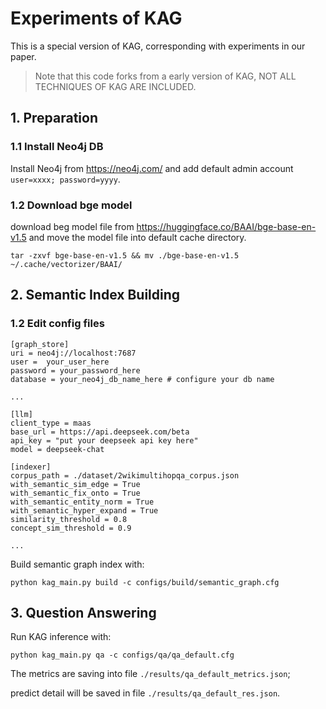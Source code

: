 
# Experiments of KAG

This is a special version of KAG, corresponding with experiments in our paper.
> Note that this code forks from a early version of KAG, NOT ALL TECHNIQUES OF KAG ARE INCLUDED.

## 1. Preparation

### 1.1 Install Neo4j DB

Install Neo4j from https://neo4j.com/ and add default admin account ```user=xxxx; password=yyyy```. 

### 1.2 Download bge model

download beg model file from https://huggingface.co/BAAI/bge-base-en-v1.5 and move the model file into default cache directory.

```tar -zxvf bge-base-en-v1.5 && mv ./bge-base-en-v1.5 ~/.cache/vectorizer/BAAI/```

## 2. Semantic Index Building

### 1.2 Edit config files

```angular2html
[graph_store]
uri = neo4j://localhost:7687
user =  your_user_here
password = your_password_here
database = your_neo4j_db_name_here # configure your db name 

...

[llm]
client_type = maas
base_url = https://api.deepseek.com/beta
api_key = "put your deepseek api key here"
model = deepseek-chat

[indexer]
corpus_path = ./dataset/2wikimultihopqa_corpus.json
with_semantic_sim_edge = True
with_semantic_fix_onto = True
with_semantic_entity_norm = True
with_semantic_hyper_expand = True
similarity_threshold = 0.8
concept_sim_threshold = 0.9

...
```

Build semantic graph index with: 
```shell
python kag_main.py build -c configs/build/semantic_graph.cfg 
```

## 3. Question Answering

Run KAG inference with: 
```shell
python kag_main.py qa -c configs/qa/qa_default.cfg
```

The metrics are saving into file ```./results/qa_default_metrics.json```; 

predict detail will be saved in file ```./results/qa_default_res.json```. 

